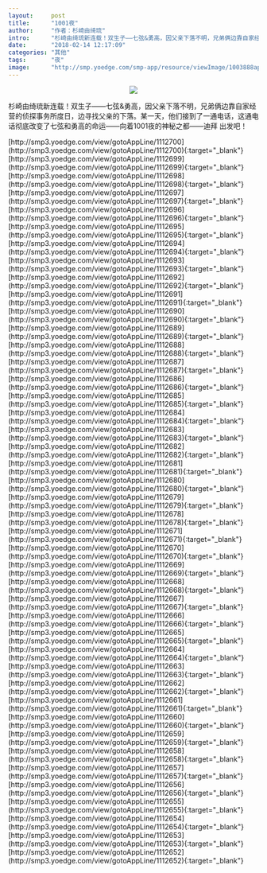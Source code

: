 ```yaml
---
layout:     post
title:      "1001夜"
author:     "作者：杉崎由绮琉"
intro:      "杉崎由绮琉新连载！双生子——七弦&勇高，因父亲下落不明，兄弟俩边靠自家经营的侦探事务所度日，边寻找父亲的下落。某一天，他们接到了一通电话，这通电话彻底改变了七弦和勇高的命运——向着1001夜的神秘之都——迪拜 出发吧！"
date:       "2018-02-14 12:17:09"
categories: "其他"
tags:       "夜"
image:      "http://smp.yoedge.com/smp-app/resource/viewImage/1003888appline.png"
---
```

<div style="text-align: center">
<p><img src="http://smp.yoedge.com/smp-app/resource/viewImage/1003888appline.png"/></p>
</div>
<p class="post-meta">
<span>杉崎由绮琉新连载！双生子——七弦&勇高，因父亲下落不明，兄弟俩边靠自家经营的侦探事务所度日，边寻找父亲的下落。某一天，他们接到了一通电话，这通电话彻底改变了七弦和勇高的命运——向着1001夜的神秘之都——迪拜 出发吧！</span>
</p>
[http://smp3.yoedge.com/view/gotoAppLine/1112700](http://smp3.yoedge.com/view/gotoAppLine/1112700){:target="_blank"}
[http://smp3.yoedge.com/view/gotoAppLine/1112699](http://smp3.yoedge.com/view/gotoAppLine/1112699){:target="_blank"}
[http://smp3.yoedge.com/view/gotoAppLine/1112698](http://smp3.yoedge.com/view/gotoAppLine/1112698){:target="_blank"}
[http://smp3.yoedge.com/view/gotoAppLine/1112697](http://smp3.yoedge.com/view/gotoAppLine/1112697){:target="_blank"}
[http://smp3.yoedge.com/view/gotoAppLine/1112696](http://smp3.yoedge.com/view/gotoAppLine/1112696){:target="_blank"}
[http://smp3.yoedge.com/view/gotoAppLine/1112695](http://smp3.yoedge.com/view/gotoAppLine/1112695){:target="_blank"}
[http://smp3.yoedge.com/view/gotoAppLine/1112694](http://smp3.yoedge.com/view/gotoAppLine/1112694){:target="_blank"}
[http://smp3.yoedge.com/view/gotoAppLine/1112693](http://smp3.yoedge.com/view/gotoAppLine/1112693){:target="_blank"}
[http://smp3.yoedge.com/view/gotoAppLine/1112692](http://smp3.yoedge.com/view/gotoAppLine/1112692){:target="_blank"}
[http://smp3.yoedge.com/view/gotoAppLine/1112691](http://smp3.yoedge.com/view/gotoAppLine/1112691){:target="_blank"}
[http://smp3.yoedge.com/view/gotoAppLine/1112690](http://smp3.yoedge.com/view/gotoAppLine/1112690){:target="_blank"}
[http://smp3.yoedge.com/view/gotoAppLine/1112689](http://smp3.yoedge.com/view/gotoAppLine/1112689){:target="_blank"}
[http://smp3.yoedge.com/view/gotoAppLine/1112688](http://smp3.yoedge.com/view/gotoAppLine/1112688){:target="_blank"}
[http://smp3.yoedge.com/view/gotoAppLine/1112687](http://smp3.yoedge.com/view/gotoAppLine/1112687){:target="_blank"}
[http://smp3.yoedge.com/view/gotoAppLine/1112686](http://smp3.yoedge.com/view/gotoAppLine/1112686){:target="_blank"}
[http://smp3.yoedge.com/view/gotoAppLine/1112685](http://smp3.yoedge.com/view/gotoAppLine/1112685){:target="_blank"}
[http://smp3.yoedge.com/view/gotoAppLine/1112684](http://smp3.yoedge.com/view/gotoAppLine/1112684){:target="_blank"}
[http://smp3.yoedge.com/view/gotoAppLine/1112683](http://smp3.yoedge.com/view/gotoAppLine/1112683){:target="_blank"}
[http://smp3.yoedge.com/view/gotoAppLine/1112682](http://smp3.yoedge.com/view/gotoAppLine/1112682){:target="_blank"}
[http://smp3.yoedge.com/view/gotoAppLine/1112681](http://smp3.yoedge.com/view/gotoAppLine/1112681){:target="_blank"}
[http://smp3.yoedge.com/view/gotoAppLine/1112680](http://smp3.yoedge.com/view/gotoAppLine/1112680){:target="_blank"}
[http://smp3.yoedge.com/view/gotoAppLine/1112679](http://smp3.yoedge.com/view/gotoAppLine/1112679){:target="_blank"}
[http://smp3.yoedge.com/view/gotoAppLine/1112678](http://smp3.yoedge.com/view/gotoAppLine/1112678){:target="_blank"}
[http://smp3.yoedge.com/view/gotoAppLine/1112671](http://smp3.yoedge.com/view/gotoAppLine/1112671){:target="_blank"}
[http://smp3.yoedge.com/view/gotoAppLine/1112670](http://smp3.yoedge.com/view/gotoAppLine/1112670){:target="_blank"}
[http://smp3.yoedge.com/view/gotoAppLine/1112669](http://smp3.yoedge.com/view/gotoAppLine/1112669){:target="_blank"}
[http://smp3.yoedge.com/view/gotoAppLine/1112668](http://smp3.yoedge.com/view/gotoAppLine/1112668){:target="_blank"}
[http://smp3.yoedge.com/view/gotoAppLine/1112667](http://smp3.yoedge.com/view/gotoAppLine/1112667){:target="_blank"}
[http://smp3.yoedge.com/view/gotoAppLine/1112666](http://smp3.yoedge.com/view/gotoAppLine/1112666){:target="_blank"}
[http://smp3.yoedge.com/view/gotoAppLine/1112665](http://smp3.yoedge.com/view/gotoAppLine/1112665){:target="_blank"}
[http://smp3.yoedge.com/view/gotoAppLine/1112664](http://smp3.yoedge.com/view/gotoAppLine/1112664){:target="_blank"}
[http://smp3.yoedge.com/view/gotoAppLine/1112663](http://smp3.yoedge.com/view/gotoAppLine/1112663){:target="_blank"}
[http://smp3.yoedge.com/view/gotoAppLine/1112662](http://smp3.yoedge.com/view/gotoAppLine/1112662){:target="_blank"}
[http://smp3.yoedge.com/view/gotoAppLine/1112661](http://smp3.yoedge.com/view/gotoAppLine/1112661){:target="_blank"}
[http://smp3.yoedge.com/view/gotoAppLine/1112660](http://smp3.yoedge.com/view/gotoAppLine/1112660){:target="_blank"}
[http://smp3.yoedge.com/view/gotoAppLine/1112659](http://smp3.yoedge.com/view/gotoAppLine/1112659){:target="_blank"}
[http://smp3.yoedge.com/view/gotoAppLine/1112658](http://smp3.yoedge.com/view/gotoAppLine/1112658){:target="_blank"}
[http://smp3.yoedge.com/view/gotoAppLine/1112657](http://smp3.yoedge.com/view/gotoAppLine/1112657){:target="_blank"}
[http://smp3.yoedge.com/view/gotoAppLine/1112656](http://smp3.yoedge.com/view/gotoAppLine/1112656){:target="_blank"}
[http://smp3.yoedge.com/view/gotoAppLine/1112655](http://smp3.yoedge.com/view/gotoAppLine/1112655){:target="_blank"}
[http://smp3.yoedge.com/view/gotoAppLine/1112654](http://smp3.yoedge.com/view/gotoAppLine/1112654){:target="_blank"}
[http://smp3.yoedge.com/view/gotoAppLine/1112653](http://smp3.yoedge.com/view/gotoAppLine/1112653){:target="_blank"}
[http://smp3.yoedge.com/view/gotoAppLine/1112652](http://smp3.yoedge.com/view/gotoAppLine/1112652){:target="_blank"}


